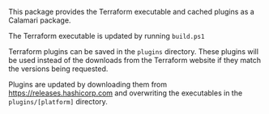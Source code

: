 This package provides the Terraform executable and cached plugins as a Calamari package.

The Terraform executable is updated by running `build.ps1`

Terraform plugins can be saved in the `plugins` directory. These plugins will be used instead of the downloads from the Terraform 
website if they match the versions being requested.

Plugins are updated by downloading them from https://releases.hashicorp.com and overwriting the executables in the `plugins/[platform]` directory. 
